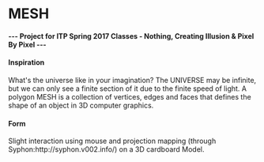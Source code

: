 # MESH
<h4>--- Project for ITP Spring 2017 Classes - Nothing, Creating Illusion & Pixel By Pixel ---</h4>
<tr>
  <h4>Inspiration</h4> 
    <tr>
      <tr> What's the universe like in your imagination? </tr> The UNIVERSE may be infinite, but we can only see a finite section of it due to the finite speed of light.</td> <td>A polygon MESH is a collection of vertices, edges and faces that defines the shape of an object in 3D computer graphics.</td>
     </tr>
</tr>

<tr>
  <h4>Form</h4> 
  <tr>
   <tr>Slight interaction using mouse and projection mapping (through Syphon:http://syphon.v002.info/) on a 3D cardboard Model.</tr>
  </tr>
</tr>
